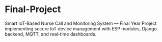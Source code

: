 # Final-Project
Smart IoT-Based Nurse Call and Monitoring System — Final Year Project implementing secure IoT device management with ESP modules, Django backend, MQTT, and real-time dashboards.
